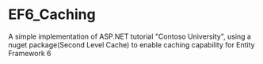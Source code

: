 # EF6_Caching
A simple implementation of ASP.NET tutorial "Contoso University", using a nuget package(Second Level Cache) to enable caching capability for Entity Framework 6

